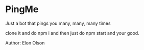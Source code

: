 # PingMe


Just a bot that pings you many, many, many times



clone it and do npm i and then just do npm start and your good. 


Author: Elon Olson
